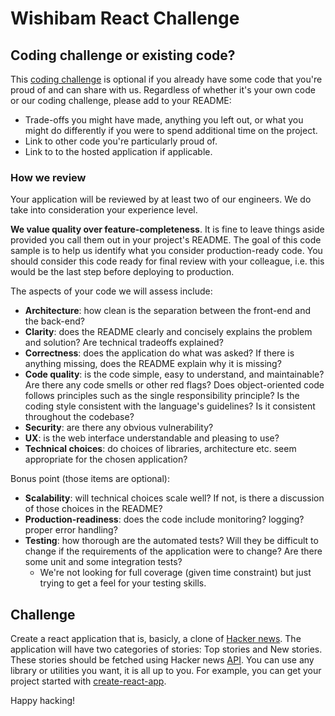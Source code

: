 # Wishibam React Challenge

## Coding challenge or existing code?

This [coding challenge](#Challenge) is optional if you already have some code that you're proud of and can share with us.
Regardless of whether it's your own code or our coding challenge, please add to your README:
* Trade-offs you might have made, anything you left out, or what you might do differently if you were to spend additional time on the project.
* Link to other code you're particularly proud of.
* Link to to the hosted application if applicable.

### How we review

Your application will be reviewed by at least two of our engineers. We do take into consideration your experience level.

**We value quality over feature-completeness**. It is fine to leave things aside provided you call them out in your project's README. The goal of this code sample is to help us identify what you consider production-ready code. You should consider this code ready for final review with your colleague, i.e. this would be the last step before deploying to production.

The aspects of your code we will assess include:

* **Architecture**: how clean is the separation between the front-end and the back-end?
* **Clarity**: does the README clearly and concisely explains the problem and solution? Are technical tradeoffs explained?
* **Correctness**: does the application do what was asked? If there is anything missing, does the README explain why it is missing?
* **Code quality**: is the code simple, easy to understand, and maintainable?  Are there any code smells or other red flags? Does object-oriented code follows principles such as the single responsibility principle? Is the coding style consistent with the language's guidelines? Is it consistent throughout the codebase?
* **Security**: are there any obvious vulnerability?
* **UX**: is the web interface understandable and pleasing to use?
* **Technical choices**: do choices of libraries, architecture etc. seem appropriate for the chosen application?

Bonus point (those items are optional):

* **Scalability**: will technical choices scale well? If not, is there a discussion of those choices in the README? 
* **Production-readiness**: does the code include monitoring? logging? proper error handling?
* **Testing**: how thorough are the automated tests? Will they be difficult to change if the requirements of the application were to change? Are there some unit and some integration tests?
	* We're not looking for full coverage (given time constraint) but just trying to get a feel for your testing skills.

## Challenge

Create a react application that is, basicly, a clone of [Hacker news](https://news.ycombinator.com/). The application will have two categories of stories: Top stories and New stories. These stories should be fetched using Hacker news [API](https://github.com/HackerNews/API).
You can use any library or utilities you want, it is all up to you. For example, you can get your project started with [create-react-app](https://github.com/facebook/create-react-app).

Happy hacking!
